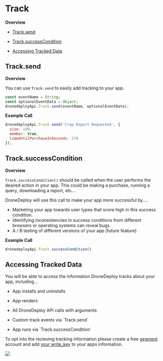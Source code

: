 # Track

**Overview**

* [Track.send](#tracksend)

* [Track.successCondition](#tracksuccesscondition)

* [Accessing Tracked Data](#accessing-tracked-data)

## Track.send

**Overview**

You can use `Track.send` to easily add tracking to your app.

```javascript
const eventName = String;
const optionalEventData = Object;
dronedeployApi.Track.send(eventName, optionalEventData);
```

**Example Call**

```javascript
dronedeployApi.Track.send('Crop Export Requested', {
  size: 100,
  member: true,
  timeUntilPurchaseInSeconds: 278
});
```

## Track.successCondition

**Overview**

`Track.successCondition()` should be called when the user performs the desired action in your app. This could be making a purchase, running a query, downloading a report, etc...

DroneDeploy will use this call to make your app more successful by....

* Marketing your app towards user types that score high in this success condition.
* Identifying inconsistencies in success conditions from different browsers or operating systems can reveal bugs.
* A / B testing of different versions of your app \(future feature\)

**Example Call**

```javascript
dronedeployApi.Track.successCondition()
```

## Accessing Tracked Data

You will be able to access the information DroneDeploy tracks about your app, including...

* App installs and uninstalls
* App renders
* All DroneDeploy API calls with arguments

* Custom track events via \`Track.send\`

* App runs via \`Track.successCondition\`

To opt into the recieving tracking information please create a free [segment](https://segment.com/) account and add [your write\_key](https://segment.com/docs/faqs/getting-started/how-to-find-writekey/) to your apps information.

![](/assets/segment_key.png)



